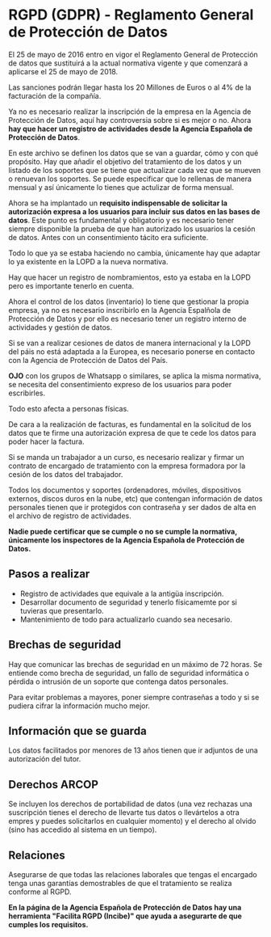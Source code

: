 # RGPD (GDPR) - Reglamento General de Protección de Datos
El 25 de mayo de 2016 entro en vigor el Reglamento General de Protección de datos que sustituirá a la actual normativa vigente y que comenzará a aplicarse el 25 de mayo de 2018.

Las sanciones podrán llegar hasta los 20 Millones de Euros o al 4% de la facturación de la compañía.

Ya no es necesario realizar la inscripción de la empresa en la Agencia de Protección de Datos, aquí hay controversia sobre si es mejor o no. Ahora **hay que hacer un registro de actividades desde la Agencia Española de Protección de Datos**.

En este archivo se definen los datos que se van a guardar, cómo y con qué propósito. Hay que añadir el objetivo del tratamiento de los datos y un listado de los soportes que se tiene que actualizar cada vez que se mueven o renuevan los soportes. Se puede especificar que lo rellenas de manera mensual y así únicamente lo tienes que actulizar de forma mensual.

Ahora se ha implantado un **requisito indispensable de solicitar la autorización expresa a los usuarios para incluir sus datos en las bases de datos**. Este punto es fundamental y obligatorio y es necesario tener siempre disponible la prueba de que han autorizado los usuarios la cesión de datos. Antes con un consentimiento tácito era suficiente.

Todo lo que ya se estaba haciendo no cambia, únicamente hay que adaptar lo ya existente en la LOPD a la nueva normativa.

Hay que hacer un registro de nombramientos, esto ya estaba en la LOPD pero es importante tenerlo en cuenta.

Ahora el control de los datos (inventario) lo tiene que gestionar la propia empresa, ya no es necesario inscribirlo en la Agencia Espalñola de Protección de Datos y por ello es necesario tener un registro interno de actividades y gestión de datos.

Si se van a realizar cesiones de datos de manera internacional y la LOPD del páis no está adaptada a la Europea, es necesario ponerse en contacto con la Agencia de Protección de Datos del País.

**OJO** con los grupos de Whatsapp o similares, se aplica la misma normativa, se necesita del consentimiento expreso de los usuarios para poder escribirles.

Todo esto afecta a personas físicas.

De cara a la realización de facturas, es fundamental en la solicitud de los datos que te firme una autorización expresa de que te cede los datos para poder hacer la factura.

Si se manda un trabajador a un curso, es necesario realizar y firmar un contrato de encargado de tratamiento con la empresa formadora por la cesión de los datos del trabajador.

Todos los documentos y soportes (ordenadores, móviles, dispositivos externos, discos duros en la nube, etc) que contengan información de datos personales tienen que ir protegidos con contraseña y ser dados de alta en el archivo de registro de actividades.

**Nadie puede certificar que se cumple o no se cumple la normativa, únicamente los inspectores de la Agencia Española de Protección de Datos.**

## Pasos a realizar
- Registro de actividades que equivale a la antigüa inscripción.
- Desarrollar documento de seguridad y tenerlo físicamemte por si tuvieras que presentarlo.
- Mantenimiento de todo para actualizarlo cuando sea necesario.

## Brechas de seguridad
Hay que comunicar las brechas de seguridad en un máximo de 72 horas. Se entiende como brecha de seguridad, un fallo de seguridad informática o pérdida o intrusión de un soporte que contenga datos personales.

Para evitar problemas a mayores, poner siempre contraseñas a todo y si se pudiera cifrar la información mucho mejor.

## Información que se guarda
Los datos facilitados por menores de 13 años tienen que ir adjuntos de una autorización del tutor.

## Derechos ARCOP
Se incluyen los derechos de portabilidad de datos (una vez rechazas una suscripción tienes el derecho de llevarte tus datos o llevártelos a otra empres y puedes solicitarlos en cualquier momento) y el derecho al olvido (sino has accedido al sistema en un tiempo).

## Relaciones
Asegurarse de que todas las relaciones laborales que tengas el encargado tenga unas garantías demostrables de que el tratamiento se realiza conforme al RGPD.

**En la página de la Agencia Española de Protección de Datos hay una herramienta "Facilita RGPD (Incibe)" que ayuda a asegurarte de que cumples los requisitos.**